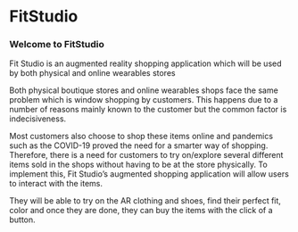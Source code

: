 # FitStudio

### Welcome to FitStudio
Fit Studio is an augmented reality shopping application which will be used by both physical and online wearables stores

Both physical boutique stores and online wearables shops face the same problem which is window shopping by customers. This happens due to a number of reasons mainly known to the customer but the common factor is indecisiveness. 

Most customers also choose to shop these items online and pandemics such as the COVID-19 proved the need for a smarter way of shopping. 
Therefore, there is a need for customers to try on/explore several different items sold in the shops without having to be at the store physically. To implement this, Fit Studio’s augmented shopping application will allow users to interact with the items. 

They will be able to try on the AR clothing and shoes, find their perfect fit, color and once they are done, they can buy the items with the click of a button. 
